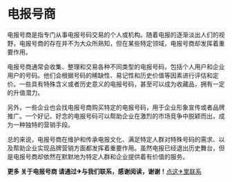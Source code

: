 # 电报号商

电报号商是指专门从事电报号码交易的个人或机构。随着电报的逐渐淡出人们的视野，电报号商的存在并不为大众所熟知，但在某些特定领域，电报号商却发挥着重要作用。

电报号商通常会收集、整理和交易各种不同类型的电报号码，包括个人用户和企业用户的号码。他们会根据号码的稀缺性、易记性和历史价值等因素进行评估和定价。一些具有特殊含义或者历史意义的电报号码，甚至可以成为收藏品，拥有一定的升值潜力。

另外，一些企业也会找电报号商购买特定的电报号码，用于企业形象宣传或者品牌推广。一个好记、好念的电报号码可以帮助企业在激烈的市场竞争中脱颖而出，成为一种独特的营销手段。

总的来说，电报号商在维护和传承电报文化、满足特定人群对特殊号码的需求、以及帮助企业实现品牌营销方面都发挥着重要作用。虽然电报已经退出历史舞台，但是电报号商却依然在默默地为特定人群和企业提供着有价值的服务。

**更多 关于电报号商 请通过✈与我们联系，感谢阅读，谢谢！**[点这✈里联系](https://www.k02.cc)